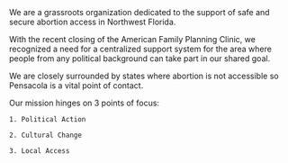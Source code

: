 <style>
  body {
    margin: auto 0;
  }
  main {
    margin: auto 0;
    max-width: unset;
  }
</style>
<div id=hero markdown=1>
  We are a grassroots organization dedicated to the support of safe and secure abortion access in Northwest Florida.

  With the recent closing of the American Family Planning Clinic, we recognized a need for a centralized support system for the area where people from any political background can take part in our shared goal.

  We are closely surrounded by states where abortion is not accessible so Pensacola is a vital point of contact.

  Our mission hinges on 3 points of focus:

    1. Political Action

    2. Cultural Change

    3. Local Access
</div>

<section>
  <div class="row">
    <div class="col">
     <h2></h2>
    </div>
  </div>
</section>
